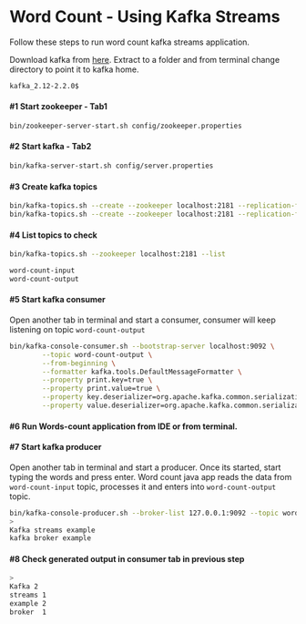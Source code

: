 Word Count - Using Kafka Streams
================================

Follow these steps to run word count kafka streams application. 

Download kafka from [here](https://kafka.apache.org/downloads). Extract to a folder and from terminal change directory to point it to kafka home.
```bash
kafka_2.12-2.2.0$
```

#### #1 Start zookeeper - Tab1
```bash
bin/zookeeper-server-start.sh config/zookeeper.properties
```

#### #2 Start kafka - Tab2
```bash
bin/kafka-server-start.sh config/server.properties
```

#### #3 Create kafka topics
```bash
bin/kafka-topics.sh --create --zookeeper localhost:2181 --replication-factor 1 --partitions 2 --topic word-count-input
bin/kafka-topics.sh --create --zookeeper localhost:2181 --replication-factor 1 --partitions 2 --topic word-count-output
```
#### #4 List topics to check
```bash
bin/kafka-topics.sh --zookeeper localhost:2181 --list

word-count-input
word-count-output
```

#### #5 Start kafka consumer 
Open another tab in terminal and start a consumer, consumer will keep listening on topic `word-count-output`
```bash
bin/kafka-console-consumer.sh --bootstrap-server localhost:9092 \
        --topic word-count-output \
        --from-beginning \
        --formatter kafka.tools.DefaultMessageFormatter \
        --property print.key=true \
        --property print.value=true \
        --property key.deserializer=org.apache.kafka.common.serialization.StringDeserializer \
        --property value.deserializer=org.apache.kafka.common.serialization.LongDeserializer

```

#### #6 Run Words-count application from IDE or from terminal.

#### #7 Start kafka producer 
Open another tab in terminal and start a producer. Once its started, start typing the words and press enter. Word count java app reads the data from `word-count-input` topic, processes it and enters into `word-count-output` topic.

```bash
bin/kafka-console-producer.sh --broker-list 127.0.0.1:9092 --topic word-count-input
>
Kafka streams example
kafka broker example
```

#### #8 Check generated output in consumer tab in previous step
```bash
>
Kafka 2 
streams 1
example 2
broker  1
```
